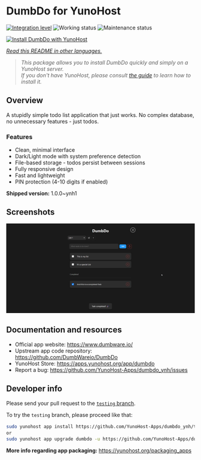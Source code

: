 <!--
N.B.: This README was automatically generated by <https://github.com/YunoHost/apps/tree/master/tools/readme_generator>
It shall NOT be edited by hand.
-->

# DumbDo for YunoHost

[![Integration level](https://apps.yunohost.org/badge/integration/dumbdo)](https://ci-apps.yunohost.org/ci/apps/dumbdo/)
![Working status](https://apps.yunohost.org/badge/state/dumbdo)
![Maintenance status](https://apps.yunohost.org/badge/maintained/dumbdo)

[![Install DumbDo with YunoHost](https://install-app.yunohost.org/install-with-yunohost.svg)](https://install-app.yunohost.org/?app=dumbdo)

*[Read this README in other languages.](./ALL_README.md)*

> *This package allows you to install DumbDo quickly and simply on a YunoHost server.*  
> *If you don't have YunoHost, please consult [the guide](https://yunohost.org/install) to learn how to install it.*

## Overview

A stupidly simple todo list application that just works. No complex database, no unnecessary features - just todos.

### Features

- Clean, minimal interface
- Dark/Light mode with system preference detection
- File-based storage - todos persist between sessions
- Fully responsive design
- Fast and lightweight
- PIN protection (4-10 digits if enabled)


**Shipped version:** 1.0.0~ynh1

## Screenshots

![Screenshot of DumbDo](./doc/screenshots/screenshot.png)

## Documentation and resources

- Official app website: <https://www.dumbware.io/>
- Upstream app code repository: <https://github.com/DumbWareio/DumbDo>
- YunoHost Store: <https://apps.yunohost.org/app/dumbdo>
- Report a bug: <https://github.com/YunoHost-Apps/dumbdo_ynh/issues>

## Developer info

Please send your pull request to the [`testing` branch](https://github.com/YunoHost-Apps/dumbdo_ynh/tree/testing).

To try the `testing` branch, please proceed like that:

```bash
sudo yunohost app install https://github.com/YunoHost-Apps/dumbdo_ynh/tree/testing --debug
or
sudo yunohost app upgrade dumbdo -u https://github.com/YunoHost-Apps/dumbdo_ynh/tree/testing --debug
```

**More info regarding app packaging:** <https://yunohost.org/packaging_apps>
